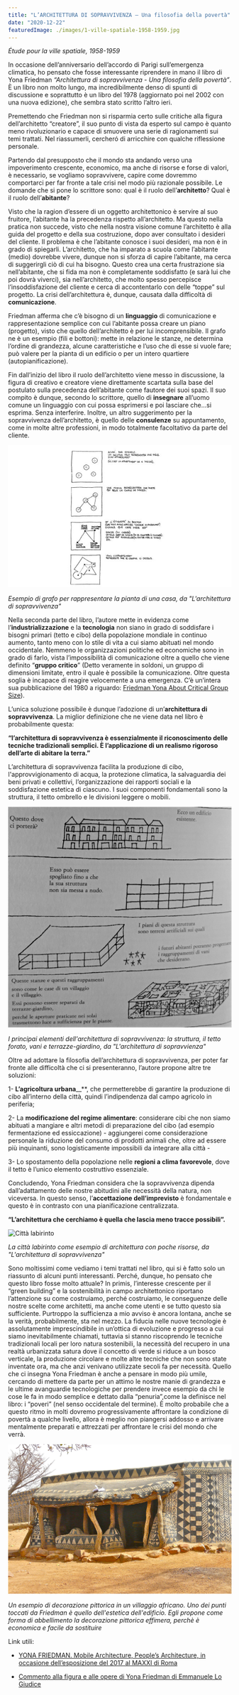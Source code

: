 ```yaml
---
title: "L’ARCHITETTURA DI SOPRAVVIVENZA – Una filosofia della povertà"
date: "2020-12-22"
featuredImage: ./images/1-ville-spatiale-1958-1959.jpg
---
```


_Étude pour la ville spatiale, 1958-1959_

In occasione dell’anniversario dell’accordo di Parigi sull’emergenza climatica, ho pensato che fosse interessante riprendere in mano il libro di Yona Friedman _“Architettura di sopravvivenza - Una filosofia della povertà”_. È un libro non molto lungo, ma incredibilmente denso di spunti di discussione e soprattutto è un libro del 1978 (aggiornato poi nel 2002 con una nuova edizione), che sembra stato scritto l’altro ieri.

Premettendo che Friedman non si risparmia certo sulle critiche alla figura dell’architetto “creatore”, il suo punto di vista da esperto sul campo è quanto meno rivoluzionario e capace di smuovere una serie di ragionamenti sui temi trattati. Nel riassumerli, cercheró di arricchire con qualche riflessione personale.

Partendo dal presupposto che il mondo sta andando verso una impoverimento crescente, economico, ma anche di risorse e forse di valori, è necessario, se vogliamo sopravvivere, capire come dovremmo comportarci per far fronte a tale crisi nel modo più razionale possibile. Le domande che si pone lo scrittore sono: qual è il ruolo dell’**architetto**? Qual è il ruolo dell’**abitante**?

Visto che la ragion d’essere di un oggetto architettonico è servire al suo fruitore, l’abitante ha la precedenza rispetto all’architetto. Ma questo nella pratica non succede, visto che nella nostra visione comune l’architetto è alla guida del progetto e della sua costruzione, dopo aver consultato i desideri del cliente. Il problema è che l’abitante conosce i suoi desideri, ma non è in grado di spiegarli. L’architetto, che ha imparato a scuola come l’abitante (medio) dovrebbe vivere, dunque non si sforza di capire l’abitante, ma cerca di suggerirgli ciò di cui ha bisogno. Questo crea una certa frustrazione sia nell’abitante, che si fida ma non è completamente soddisfatto (e sarà lui che poi dovrà viverci), sia nell’architetto, che molto spesso percepisce l’insoddisfazione del cliente e cerca di accontentarlo con delle “toppe” sul progetto. La crisi dell’architettura è, dunque, causata dalla difficoltà di **comunicazione**.

Friedman afferma che c’è bisogno di un **linguaggio** di comunicazione e rappresentazione semplice con cui l’abitante possa creare un piano (progetto), visto che quello dell’architetto è per lui incomprensibile. Il grafo ne è un esempio (fili e bottoni): mette in relazione le stanze, ne determina l’ordine di grandezza, alcune caratteristiche e l’uso che di esse si vuole fare; può valere per la pianta di un edificio o per un intero quartiere (autopianificazione).

Fin dall’inizio del libro il ruolo dell’architetto viene messo in discussione, la figura di creativo e creatore viene direttamente scartata sulla base del postulato sulla precedenza dell’abitante come fautore dei suoi spazi. Il suo compito è dunque, secondo lo scrittore, quello di **insegnare** all’uomo comune un linguaggio con cui possa esprimersi e poi lasciare che...si esprima. Senza interferire. Inoltre, un altro suggerimento per la sopravvivenza dell’architetto, è quello delle **consulenze** su appuntamento, come in molte altre professioni, in modo totalmente facoltativo da parte del cliente.

![Grafo pianta](./images/2-grafo.jpg)

_Esempio di grafo per rappresentare la pianta di una casa, da "L'architettura di sopravvivenza"_

Nella seconda parte del libro, l’autore mette in evidenza come l’**industrializzazione** e la **tecnologia** non siano in grado di soddisfare i bisogni primari (tetto e cibo) della popolazione mondiale in continuo aumento, tanto meno con lo stile di vita a cui siamo abituati nel mondo occidentale. Nemmeno le organizzazioni politiche ed economiche sono in grado di farlo, vista l’impossibilità di comunicazione oltre a quello che viene definito “**gruppo critico**” (Detto veramente in soldoni, un gruppo di dimensioni limitate, entro il quale è possibile la comunicazione. Oltre questa soglia è incapace di reagire velocemente a una emergenza. C’è un’intera sua pubblicazione del 1980 a riguardo: [Friedman Yona About Critical Group Size](https://it.scribd.com/document/89696493/Friedman-Yona-About-Critical-Group-Size)).

L’unica soluzione possibile è dunque l’adozione di un’**architettura di sopravvivenza**. La miglior definizione che ne viene data nel libro è probabilmente questa:

**“l’architettura di sopravvivenza è essenzialmente il riconoscimento delle tecniche tradizionali semplici. È l’applicazione di un realismo rigoroso dell’arte di abitare la terra.”**

L’architettura di sopravvivenza facilita la produzione di cibo, l'approvvigionamento di acqua, la protezione climatica, la salvaguardia dei beni privati e collettivi, l’organizzazione dei rapporti sociali e la soddisfazione estetica di ciascuno. I suoi componenti fondamentali sono la struttura, il tetto ombrello e le divisioni leggere o mobili.

![Elementi architettura di sopravvivenza](./images/3-elementi_arch_sopravv.jpg)

_I principai elementi dell'architettura di sopravvivenza: la struttura, il tetto forato, vani e terrazze-giardino, da "L'architettura di sopravvienza"_

Oltre ad adottare la filosofia dell’architettura di sopravvivenza, per poter far fronte alle difficoltà che ci si presenteranno, l’autore propone altre tre soluzioni:

1- **L’agricoltura urbana**\_\_\*\*, che permetterebbe di garantire la produzione di cibo all’interno della città, quindi l’indipendenza dal campo agricolo in periferia;

2- La **modificazione del regime alimentare**: considerare cibi che non siamo abituati a mangiare e altri metodi di preparazione del cibo (ad esempio fermentazione ed essiccazione) - aggiungerei come considerazione personale la riduzione del consumo di prodotti animali che, oltre ad essere più inquinanti, sono logisticamente impossibili da integrare alla città -

3- Lo spostamento della popolazione nelle **regioni a clima favorevole**, dove il tetto è l’unico elemento costruttivo essenziale.

Concludendo, Yona Friedman considera che la sopravvivenza dipenda dall’adattamento delle nostre abitudini alle necessità della natura, non viceversa. In questo senso, l’**accettazione dell’imprevisto** è fondamentale e questo è in contrasto con una pianificazione centralizzata.

**“L’architettura che cerchiamo è quella che lascia meno tracce possibili”.**

![Città labirinto](./images/4-città-labirinto.jpg)

_La città labirinto come esempio di architettura con poche risorse, da "L'architettura di sopravvivenza"_

Sono moltissimi come vediamo i temi trattati nel libro, qui si è fatto solo un riassunto di alcuni punti interessanti. Perché, dunque, ho pensato che questo libro fosse molto attuale? In primis, l’interesse crescente per il “green building” e la sostenibilità in campo architettonico riportano l’attenzione su come costruiamo, perché costruiamo, le conseguenze delle nostre scelte come architetti, ma anche come utenti e se tutto questo sia sufficiente. Purtroppo la sufficienza a mio avviso è ancora lontana, anche se la verità, probabilmente, sta nel mezzo. La fiducia nelle nuove tecnologie è assolutamente imprescindibile in un’ottica di evoluzione e progresso a cui siamo inevitabilmente chiamati, tuttavia si stanno riscoprendo le tecniche tradizionali locali per loro natura sostenibili, la necessità del recupero in una realtà urbanizzata satura dove il concetto di verde si riduce a un bosco verticale, la produzione circolare e molte altre tecniche che non sono state inventate ora, ma che anzi venivano utilizzate secoli fa per necessità. Quello che ci insegna Yona Friedman è anche a pensare in modo più umile, cercando di mettere da parte per un attimo le nostre manie di grandezza e le ultime avanguardie tecnologiche per prendere invece esempio da chi le cose le fa in modo semplice e dettato dalla “penuria”,come la definisce nel libro: i “poveri” (nel senso occidentale del termine). È molto probabile che a questo ritmo in molti dovremo progressivamente affrontare la condizione di povertà a qualche livello, allora è meglio non piangersi addosso e arrivare mentalmente preparati e attrezzati per affrontare le crisi del mondo che verrà.

![African village](./images/5-africanvillage12.jpg)

_Un esempio di decorazione pittorica in un villaggio africano. Uno dei punti toccati da Friedman è quello dell'estetica dell'edificio. Egli propone come forma di abbellimento la decorazione pittorica effimera, perchè è economica e facile da sostituire_

Link utili:

- [YONA FRIEDMAN. Mobile Architecture, People’s Architecture, in occasione dell’esposizione del 2017 al MAXXI di Roma](https://www.area-arch.it/yona-friedman-mobile-architecture-peoples-architecture/)

- [Commento alla figura e alle opere di Yona Friedman di Emmanuele Lo Giudice](https://www.archphoto.it/archives/4998)
